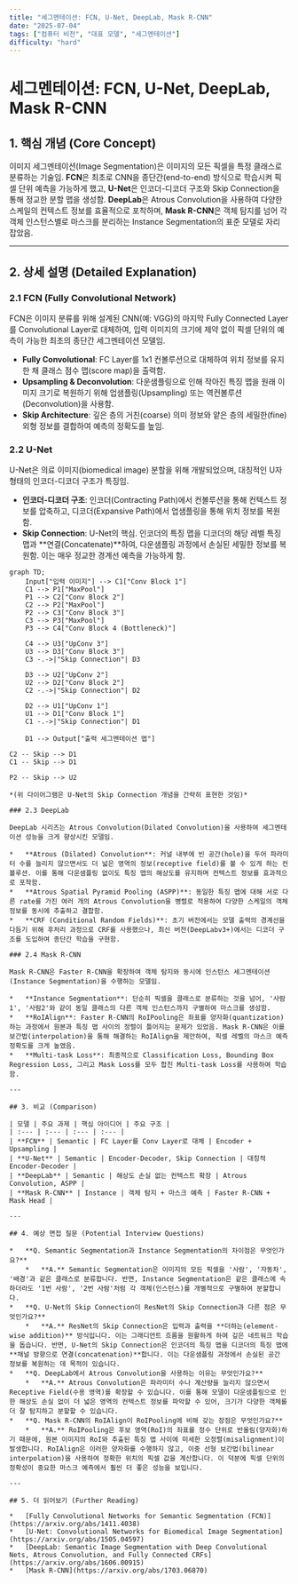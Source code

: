 ```yaml
---
title: "세그멘테이션: FCN, U-Net, DeepLab, Mask R-CNN"
date: "2025-07-04"
tags: ["컴퓨터 비전", "대표 모델", "세그멘테이션"]
difficulty: "hard"
---
```


# 세그멘테이션: FCN, U-Net, DeepLab, Mask R-CNN

## 1. 핵심 개념 (Core Concept)

이미지 세그멘테이션(Image Segmentation)은 이미지의 모든 픽셀을 특정 클래스로 분류하는 기술임. **FCN**은 최초로 CNN을 종단간(end-to-end) 방식으로 학습시켜 픽셀 단위 예측을 가능하게 했고, **U-Net**은 인코더-디코더 구조와 Skip Connection을 통해 정교한 분할 맵을 생성함. **DeepLab**은 Atrous Convolution을 사용하여 다양한 스케일의 컨텍스트 정보를 효율적으로 포착하며, **Mask R-CNN**은 객체 탐지를 넘어 각 객체 인스턴스별로 마스크를 분리하는 Instance Segmentation의 표준 모델로 자리 잡았음.

---

## 2. 상세 설명 (Detailed Explanation)

### 2.1 FCN (Fully Convolutional Network)

FCN은 이미지 분류를 위해 설계된 CNN(예: VGG)의 마지막 Fully Connected Layer를 Convolutional Layer로 대체하여, 입력 이미지의 크기에 제약 없이 픽셀 단위의 예측이 가능한 최초의 종단간 세그멘테이션 모델임.

*   **Fully Convolutional**: FC Layer를 1x1 컨볼루션으로 대체하여 위치 정보를 유지한 채 클래스 점수 맵(score map)을 출력함.
*   **Upsampling & Deconvolution**: 다운샘플링으로 인해 작아진 특징 맵을 원래 이미지 크기로 복원하기 위해 업샘플링(Upsampling) 또는 역컨볼루션(Deconvolution)을 사용함.
*   **Skip Architecture**: 깊은 층의 거친(coarse) 의미 정보와 얕은 층의 세밀한(fine) 외형 정보를 결합하여 예측의 정확도를 높임.

### 2.2 U-Net

U-Net은 의료 이미지(biomedical image) 분할을 위해 개발되었으며, 대칭적인 U자 형태의 인코더-디코더 구조가 특징임.

*   **인코더-디코더 구조**: 인코더(Contracting Path)에서 컨볼루션을 통해 컨텍스트 정보를 압축하고, 디코더(Expansive Path)에서 업샘플링을 통해 위치 정보를 복원함.
*   **Skip Connection**: U-Net의 핵심. 인코더의 특징 맵을 디코더의 해당 레벨 특징 맵과 **연결(Concatenate)**하여, 다운샘플링 과정에서 손실된 세밀한 정보를 복원함. 이는 매우 정교한 경계선 예측을 가능하게 함.

```mermaid
graph TD;
    Input["입력 이미지"] --> C1["Conv Block 1"]
    C1 --> P1["MaxPool"]
    P1 --> C2["Conv Block 2"]
    C2 --> P2["MaxPool"]
    P2 --> C3["Conv Block 3"]
    C3 --> P3["MaxPool"]
    P3 --> C4["Conv Block 4 (Bottleneck)"]
    
    C4 --> U3["UpConv 3"]
    U3 --> D3["Conv Block 3"]
    C3 -.->|"Skip Connection"| D3
    
    D3 --> U2["UpConv 2"]
    U2 --> D2["Conv Block 2"]
    C2 -.->|"Skip Connection"| D2
    
    D2 --> U1["UpConv 1"]
    U1 --> D1["Conv Block 1"]
    C1 -.->|"Skip Connection"| D1
    
    D1 --> Output["출력 세그멘테이션 맵"]
```
    C2 -- Skip --> D1
    C1 -- Skip --> D1

    P2 -- Skip --> U2
```
*(위 다이어그램은 U-Net의 Skip Connection 개념을 간략히 표현한 것임)*

### 2.3 DeepLab

DeepLab 시리즈는 Atrous Convolution(Dilated Convolution)을 사용하여 세그멘테이션 성능을 크게 향상시킨 모델임.

*   **Atrous (Dilated) Convolution**: 커널 내부에 빈 공간(hole)을 두어 파라미터 수를 늘리지 않으면서도 더 넓은 영역의 정보(receptive field)를 볼 수 있게 하는 컨볼루션. 이를 통해 다운샘플링 없이도 특징 맵의 해상도를 유지하며 컨텍스트 정보를 효과적으로 포착함.
*   **Atrous Spatial Pyramid Pooling (ASPP)**: 동일한 특징 맵에 대해 서로 다른 rate를 가진 여러 개의 Atrous Convolution을 병렬로 적용하여 다양한 스케일의 객체 정보를 동시에 추출하고 결합함.
*   **CRF (Conditional Random Fields)**: 초기 버전에서는 모델 출력의 경계선을 다듬기 위해 후처리 과정으로 CRF를 사용했으나, 최신 버전(DeepLabv3+)에서는 디코더 구조를 도입하여 종단간 학습을 구현함.

### 2.4 Mask R-CNN

Mask R-CNN은 Faster R-CNN을 확장하여 객체 탐지와 동시에 인스턴스 세그멘테이션(Instance Segmentation)을 수행하는 모델임.

*   **Instance Segmentation**: 단순히 픽셀을 클래스로 분류하는 것을 넘어, '사람1', '사람2'와 같이 동일 클래스의 다른 객체 인스턴스까지 구별하여 마스크를 생성함.
*   **RoIAlign**: Faster R-CNN의 RoIPooling은 좌표를 양자화(quantization)하는 과정에서 원본과 특징 맵 사이의 정렬이 틀어지는 문제가 있었음. Mask R-CNN은 이를 보간법(interpolation)을 통해 해결하는 RoIAlign을 제안하여, 픽셀 레벨의 마스크 예측 정확도를 크게 높였음.
*   **Multi-task Loss**: 최종적으로 Classification Loss, Bounding Box Regression Loss, 그리고 Mask Loss를 모두 합친 Multi-task Loss를 사용하여 학습함.

---

## 3. 비교 (Comparison)

| 모델 | 주요 과제 | 핵심 아이디어 | 주요 구조 |
| :--- | :--- | :--- | :--- |
| **FCN** | Semantic | FC Layer를 Conv Layer로 대체 | Encoder + Upsampling |
| **U-Net** | Semantic | Encoder-Decoder, Skip Connection | 대칭적 Encoder-Decoder |
| **DeepLab** | Semantic | 해상도 손실 없는 컨텍스트 확장 | Atrous Convolution, ASPP |
| **Mask R-CNN** | Instance | 객체 탐지 + 마스크 예측 | Faster R-CNN + Mask Head |

---

## 4. 예상 면접 질문 (Potential Interview Questions)

*   **Q. Semantic Segmentation과 Instance Segmentation의 차이점은 무엇인가요?**
    *   **A.** Semantic Segmentation은 이미지의 모든 픽셀을 '사람', '자동차', '배경'과 같은 클래스로 분류합니다. 반면, Instance Segmentation은 같은 클래스에 속하더라도 '1번 사람', '2번 사람'처럼 각 객체(인스턴스)를 개별적으로 구별하여 분할합니다.
*   **Q. U-Net의 Skip Connection이 ResNet의 Skip Connection과 다른 점은 무엇인가요?**
    *   **A.** ResNet의 Skip Connection은 입력과 출력을 **더하는(element-wise addition)** 방식입니다. 이는 그래디언트 흐름을 원활하게 하여 깊은 네트워크 학습을 돕습니다. 반면, U-Net의 Skip Connection은 인코더의 특징 맵을 디코더의 특징 맵에 **채널 방향으로 연결(concatenation)**합니다. 이는 다운샘플링 과정에서 손실된 공간 정보를 복원하는 데 목적이 있습니다.
*   **Q. DeepLab에서 Atrous Convolution을 사용하는 이유는 무엇인가요?**
    *   **A.** Atrous Convolution은 파라미터 수나 계산량을 늘리지 않으면서 Receptive Field(수용 영역)를 확장할 수 있습니다. 이를 통해 모델이 다운샘플링으로 인한 해상도 손실 없이 더 넓은 영역의 컨텍스트 정보를 파악할 수 있어, 크기가 다양한 객체를 더 잘 탐지하고 분할할 수 있습니다.
*   **Q. Mask R-CNN의 RoIAlign이 RoIPooling에 비해 갖는 장점은 무엇인가요?**
    *   **A.** RoIPooling은 후보 영역(RoI)의 좌표를 정수 단위로 반올림(양자화)하기 때문에, 원본 이미지의 RoI와 추출된 특징 맵 사이에 미세한 오정렬(misalignment)이 발생합니다. RoIAlign은 이러한 양자화를 수행하지 않고, 이중 선형 보간법(bilinear interpolation)을 사용하여 정확한 위치의 픽셀 값을 계산합니다. 이 덕분에 픽셀 단위의 정확성이 중요한 마스크 예측에서 훨씬 더 좋은 성능을 보입니다.

---

## 5. 더 읽어보기 (Further Reading)

*   [Fully Convolutional Networks for Semantic Segmentation (FCN)](https://arxiv.org/abs/1411.4038)
*   [U-Net: Convolutional Networks for Biomedical Image Segmentation](https://arxiv.org/abs/1505.04597)
*   [DeepLab: Semantic Image Segmentation with Deep Convolutional Nets, Atrous Convolution, and Fully Connected CRFs](https://arxiv.org/abs/1606.00915)
*   [Mask R-CNN](https://arxiv.org/abs/1703.06870)